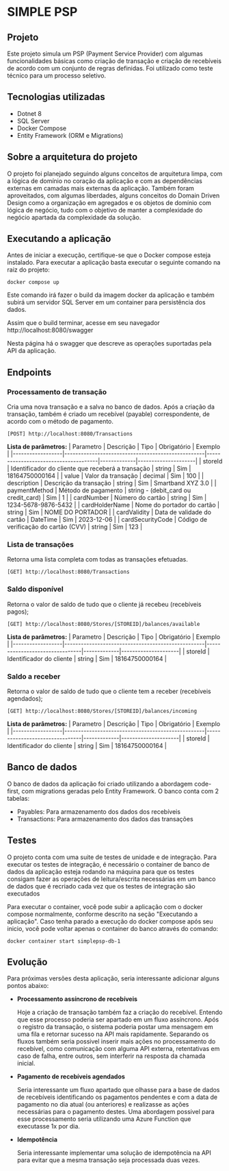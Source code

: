 # SIMPLE PSP

## Projeto
Este projeto simula um PSP (Payment Service Provider) com algumas funcionalidades básicas como criação de transação e criação de recebíveis de acordo com um conjunto de regras definidas. Foi utilizado como teste técnico para um processo seletivo. 

## Tecnologias utilizadas
- Dotnet 8
- SQL Server
- Docker Compose
- Entity Framework (ORM e Migrations)

## Sobre a arquitetura do projeto
O projeto foi planejado seguindo alguns conceitos de arquitetura limpa, com a lógica de domínio no coração da aplicação e com as dependências externas em camadas mais externas da aplicação. Também foram aproveitados, com algumas liberdades, alguns conceitos do Domain Driven Design como a organização em agregados e os objetos de domínio com lógica de negócio, tudo com o objetivo de manter a complexidade do negócio apartada da complexidade da solução.

## Executando a aplicação
Antes de iniciar a execução, certifique-se que o Docker compose esteja instalado.
Para executar a aplicação basta executar o seguinte comando na raiz do projeto:
```
docker compose up
```
Este comando irá fazer o build da imagem docker da aplicação e também subirá um servidor SQL Server em um container para persistência dos dados.

Assim que o build terminar, acesse em seu navegador http://localhost:8080/swagger

Nesta página há o swagger que descreve as operações suportadas pela API da aplicação.


## Endpoints
### Processamento de transação

Cria uma nova transação e a salva no banco de dados. Após a criação da transação, também é criado um recebível (payable) correspondente, de acordo com o método de pagamento.
```
[POST] http://localhost:8080/Transactions
```
**Lista de parâmetros:**
| Parametro        | Descrição                                         | Tipo                                 | Obrigatório | Exemplo             |
|------------------|---------------------------------------------------|--------------------------------------|-------------|---------------------|
| storeId          | Identificador do cliente que receberá a transação | string                               | Sim         | 18164750000164      |
| value            | Valor da transação                                | decimal                              | Sim         | 100                 |
| description      | Descrição da transação                            | string                               | Sim         | Smartband XYZ 3.0   |
| paymentMethod    | Método de pagamento                               | string - (debit_card ou credit_card) | Sim         | 1                   |
| cardNumber       | Número do cartão                                  | string                               | Sim         | 1234-5678-9876-5432 |
| cardHolderName   | Nome do portador do cartão                        | string                               | Sim         | NOME DO PORTADOR    |
| cardValidity     | Data de validade do cartão                        | DateTime                             | Sim         | 2023-12-06          |
| cardSecurityCode | Código de verificação do cartão (CVV)             | string                               | Sim         | 123                 |

### Lista de transações

Retorna uma lista completa com todas as transações efetuadas.
```
[GET] http://localhost:8080/Transactions
```

### Saldo disponível
Retorna o valor de saldo de tudo que o cliente já recebeu (recebíveis pagos);
```
[GET] http://localhost:8080/Stores/[STOREID]/balances/available
```
**Lista de parâmetros:**
| Parametro        | Descrição                                         | Tipo                           | Obrigatório | Exemplo             |
|------------------|---------------------------------------------------|--------------------------------|-------------|---------------------|
| storeId          | Identificador do cliente                          | string                         | Sim         | 18164750000164      |

### Saldo a receber
Retorna o valor de saldo de tudo que o cliente tem a receber (recebíveis agendados);
```
[GET] http://localhost:8080/Stores/[STOREID]/balances/incoming
```
**Lista de parâmetros:**
| Parametro        | Descrição                                         | Tipo                           | Obrigatório | Exemplo             |
|------------------|---------------------------------------------------|--------------------------------|-------------|---------------------|
| storeId          | Identificador do cliente                          | string                         | Sim         | 18164750000164      |

## Banco de dados
O banco de dados da aplicação foi criado utilizando a abordagem code-first, com migrations geradas pelo Entity Framework.
O banco conta com 2 tabelas:
- Payables: Para armazenamento dos dados dos recebíveis
- Transactions: Para armazenamento dos dados das transações

## Testes
O projeto conta com uma suite de testes de unidade e de integração.
Para executar os testes de integração, é necessário o container de banco de dados da aplicação esteja rodando na máquina para que os testes consigam fazer as operações de leitura/escrita necessárias em um banco de dados que é recriado cada vez que os testes de integração são executados

Para executar o container, você pode subir a aplicação com o docker compose normalmente, conforme descrito na seção "Executando a aplicação".
Caso tenha parado a execução do docker compose após seu inicio, você pode voltar apenas o container do banco através do comando:
```
docker container start simplepsp-db-1
```

## Evolução
Para próximas versões desta aplicação, seria interessante adicionar alguns pontos abaixo:
- **Processamento assíncrono de recebíveis**

    Hoje a criação de transação também faz a criação do recebível. Entendo que esse processo poderia ser apartado em um fluxo assíncrono.
    Após o registro da transação, o sistema poderia postar uma mensagem em uma fila e retornar sucesso na API mais rapidamente.
    Separando os fluxos também seria possivel inserir mais ações no processamento do recebível, como comunicação com alguma API externa, retentativas em caso de falha, entre outros, sem interferir na resposta da chamada inicial.

- **Pagamento de recebíveis agendados**

    Seria interessante um fluxo apartado que olhasse para a base de dados de recebíveis identificando os pagamentos pendentes e com a data de pagamento no dia atual (ou anteriores) e realizasse as ações necessárias para o pagamento destes. Uma abordagem possivel para esse processamento seria utilizando uma Azure Function que executasse 1x por dia.

- **Idempotência**

    Seria interessante implementar uma solução de idempotência na API para evitar que a mesma transação seja processada duas vezes.
